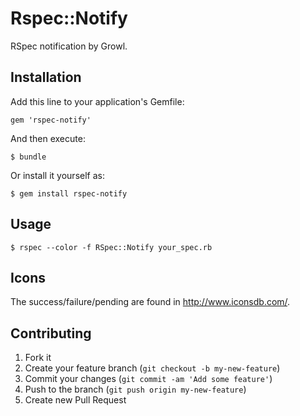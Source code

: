 # Rspec::Notify

RSpec notification by Growl.

## Installation

Add this line to your application's Gemfile:

    gem 'rspec-notify'

And then execute:

    $ bundle

Or install it yourself as:

    $ gem install rspec-notify

## Usage

    $ rspec --color -f RSpec::Notify your_spec.rb


## Icons

The success/failure/pending are found in http://www.iconsdb.com/.

## Contributing

1. Fork it
2. Create your feature branch (`git checkout -b my-new-feature`)
3. Commit your changes (`git commit -am 'Add some feature'`)
4. Push to the branch (`git push origin my-new-feature`)
5. Create new Pull Request
